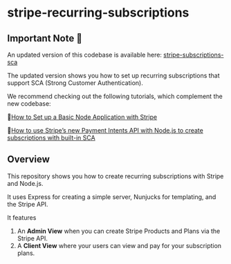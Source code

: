 # stripe-recurring-subscriptions

## Important Note 📌

An updated version of this codebase is available here: [stripe-subscriptions-sca](https://github.com/code-nebula/stripe-subscriptions-sca)

The updated version shows you how to set up recurring subscriptions that support SCA (Strong Customer Authentication). 

We recommend checking out the following tutorials, which complement the new codebase:

🌟[How to Set up a Basic Node Application with Stripe](https://codenebula.io/node.js/stripe/2020/03/03/how-to-set-up-a-basic-node-application-with-stripe/)

🌟[How to use Stripe’s new Payment Intents API with Node.js to create subscriptions with built-in SCA](https://codenebula.io/node.js/stripe/sca/2020/03/03/how-to-use-stripes-new-payment-intents-api-with-node-js-to-create-subscriptions-with-built-in-sca/)


## Overview

This repository shows you how to create recurring subscriptions with Stripe and Node.js.

It uses Express for creating a simple server, Nunjucks for templating, and the Stripe API.

It features 

1. An **Admin View** when you can create Stripe Products and Plans via the Stripe API.
2. A **Client View** where your users can view and pay for your subscription plans.

